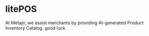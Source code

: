 # litePOS
At Metajir, we assist merchants by providing AI-generated Product Inventory Catalog.
good luck